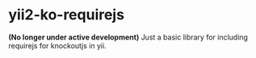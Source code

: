 yii2-ko-requirejs
===============
**(No longer under active development)**
Just a basic library for including requirejs for knockoutjs in yii.

